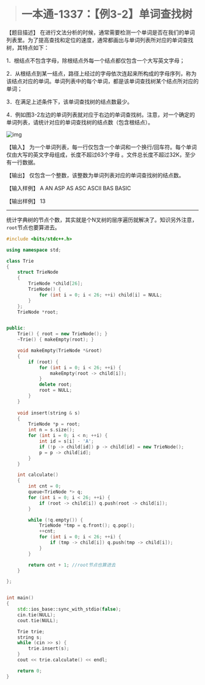 > # 一本通-1337：【例3-2】单词查找树

【题目描述】
在进行文法分析的时候，通常需要检测一个单词是否在我们的单词列表里。为了提高查找和定位的速度，通常都画出与单词列表所对应的单词查找树，其特点如下：

1．根结点不包含字母，除根结点外每一个结点都仅包含一个大写英文字母；

2．从根结点到某一结点，路径上经过的字母依次连起来所构成的字母序列，称为该结点对应的单词。单词列表中的每个单词，都是该单词查找树某个结点所对应的单词；

3．在满足上述条件下，该单词查找树的结点数最少。

4．例如图3-2左边的单词列表就对应于右边的单词查找树。注意，对一个确定的单词列表，请统计对应的单词查找树的结点数（包含根结点）。

![img](http://ybt.ssoier.cn:8088/pic/1337.gif)

【输入】
为一个单词列表，每一行仅包含一个单词和一个换行/回车符。每个单词仅由大写的英文字母组成，长度不超过63个字母 。文件总长度不超过32K，至少有一行数据。

【输出】
仅包含一个整数，该整数为单词列表对应的单词查找树的结点数。

【输入样例】
A
AN
ASP
AS
ASC
ASCII
BAS
BASIC

【输出样例】
13

------

统计字典树的节点个数，其实就是个N叉树的层序遍历就解决了。知识另外注意，`root`节点也要算进去。

```c++
#include <bits/stdc++.h>

using namespace std;

class Trie
{
	struct TrieNode
	{
		TrieNode *child[26];
		TrieNode() {
			for (int i = 0; i < 26; ++i) child[i] = NULL;
		}
	};
	TrieNode *root;


public:
	Trie() { root = new TrieNode(); }
	~Trie() { makeEmpty(root); }

	void makeEmpty(TrieNode *&root)
	{
		if (root) {
			for (int i = 0; i < 26; ++i) {
				makeEmpty(root -> child[i]);
			}
			delete root;
			root = NULL;
		}
	}
	
	void insert(string & s)
	{
		TrieNode *p = root;
		int n = s.size();
		for (int i = 0; i < n; ++i) {
			int id = s[i] - 'A';
			if (!p -> child[id]) p -> child[id] = new TrieNode();
			p = p -> child[id];
		}
	}

	int calculate()
	{
		int cnt = 0;
		queue<TrieNode *> q;
		for (int i = 0; i < 26; ++i) {
			if (root -> child[i]) q.push(root -> child[i]);
		}

		while (!q.empty()) {
			TrieNode *tmp = q.front(); q.pop();
			++cnt;
			for (int i = 0; i < 26; ++i) {
				if (tmp -> child[i]) q.push(tmp -> child[i]);
			}
		}

		return cnt + 1; //root节点也算进去
	}

};


int main()
{
	std::ios_base::sync_with_stdio(false);
	cin.tie(NULL);
	cout.tie(NULL);

	Trie trie;
	string s;
	while (cin >> s) {
		trie.insert(s);
	}
	cout << trie.calculate() << endl;

	return 0;
}
```


